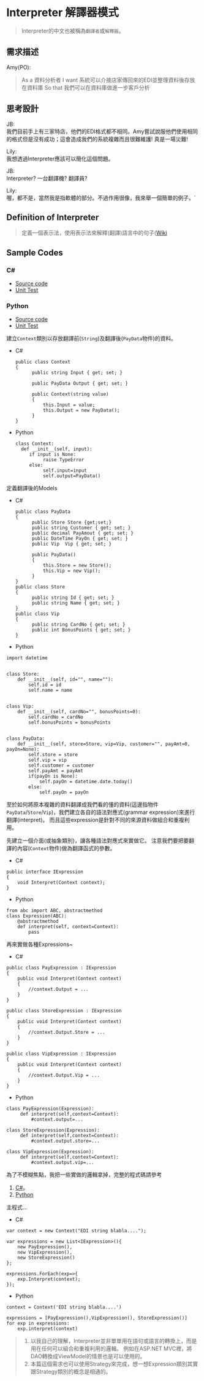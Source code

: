 # Interpreter 解譯器模式

> Interpreter的中文也被稱為`翻譯者`或`解釋器`。


## 需求描述

Amy(PO):
> As a 資料分析者
> I want 系統可以介接店家傳回來的EDI並整理資料後存放在資料庫
> So that 我們可以在資料庫做進一步客戶分析



## 思考設計

JB:<br> 
我們目前手上有三家特店，他們的EDI格式都不相同。Amy嘗試說服他們使用相同的格式但是沒有成功；這會造成我們的系統複雜而且很難維護! 真是一場災難!

Lily: <br>
我想透過Interpreter應該可以簡化這個問題。

JB: <br>
Interpreter? 一台翻譯機? 翻譯員?

Lily: <br>
喔，都不是，當然我是指軟體的部分。不過作用很像，我來舉一個簡單的例子。`



## Definition of Interpreter

> 定義一個表示法，使用表示法來解釋(翻譯)語言中的句子([Wiki](https://en.wikipedia.org/wiki/Interpreter_pattern)


## Sample Codes

### C#
- [Source code](https://github.com/KarateJB/DesignPattern.Sample/tree/master/CSharp/DP.Domain/Samples/Interpreter)
- [Unit Test](https://github.com/KarateJB/DesignPattern.Sample/blob/master/CSharp/DP.UnitTest/UtInterpreter.cs)

### Python

- [Source code](https://github.com/KarateJB/DesignPattern.Sample/tree/master/Python/Samples/Interpreter)
- [Unit Test](https://github.com/KarateJB/DesignPattern.Sample/blob/master/Python/Samples/Interpreter/UtInterpreter.py)



建立`Context`類別以存放翻譯前(`String`)及翻譯後(`PayData`物件)的資料。

* C#

  ```
  public class Context
  {
        public string Input { get; set; }

        public PayData Output { get; set; }

        public Context(string value)
        {
            this.Input = value;
            this.Output = new PayData();
        }
  }
  ```

* Python
  
  ```
  class Context:
    def __init__(self, input):
       if input is None:
            raise TypeError
       else:     
            self.input=input
            self.output=PayData() 
  ```


定義翻譯後的Models

* C#

  ```
  public class PayData
  {
        public Store Store {get;set;}
        public string Customer { get; set; }
        public decimal PayAmout { get; set; }
        public DateTime PayOn { get; set; }
        public Vip  Vip { get; set; }

        public PayData()
        {
            this.Store = new Store();
            this.Vip = new Vip();
        }
  }
  public class Store
  {
        public string Id { get; set; }
        public string Name { get; set; }
  }
  public class Vip
  {
        public string CardNo { get; set; }      
        public int BonusPoints { get; set; }
  }
  ``` 

* Python

```
import datetime


class Store:
    def __init__(self, id="", name=""):
        self.id = id
        self.name = name


class Vip:
    def __init__(self, cardNo="", bonusPoints=0):
        self.cardNo = cardNo
        self.bonusPoints = bonusPoints


class PayData:
    def __init__(self, store=Store, vip=Vip, customer="", payAmt=0, payOn=None):
        self.store = store
        self.vip = vip
        self.customer = customer
        self.payAmt = payAmt
        if(payOn is None):
            self.payOn = datetime.date.today()
        else:
            self.payOn = payOn
```

至於如何將原本複雜的資料翻譯成我們看的懂的資料(這邊指物件`PayData`/`Store`/`Vip`)，我們建立各自的語法對應式(grammar expression)來進行翻譯(interpret)。
而且這些expression是針對不同的來源資料做組合和重複利用。

先建立一個介面(或抽象類別)，讓各種語法對應式來實做它。
注意我們要把要翻譯的內容(`Context`物件)做為翻譯函式的參數。

* C#

```
public interface IExpression
{
    void Interpret(Context context);
}
```

* Python

```
from abc import ABC, abstractmethod
class Expression(ABC):
    @abstractmethod
    def interpret(self, context=Context):
        pass
```


再來實做各種Expressions~

* C#

```
public class PayExpression : IExpression
{
    public void Interpret(Context context)
    {
        //context.Output = ...
    }
}

public class StoreExpression : IExpression
{
    public void Interpret(Context context)
    {
        //context.Output.Store = ...
    }
}

public class VipExpression : IExpression
{
    public void Interpret(Context context)
    {
        //context.Output.Vip = ...
    }
}
```

* Python

```
class PayExpression(Expression):
     def interpret(self,context=Context):
         #context.output=...

class StoreExpression(Expression):
     def interpret(self,context=Context):
         #context.output.store=...

class VipExpression(Expression):
     def interpret(self,context=Context):
         #context.output.vip=...
```

為了不模糊焦點，我把一些實做的邏輯拿掉，完整的程式碼請參考
1. [C#](https://github.com/KarateJB/DesignPattern.Sample/tree/master/CSharp/DP.Domain/Samples/Interpreter)。
2. [Python](https://github.com/KarateJB/DesignPattern.Sample/tree/master/Python/Samples/Interpreter)


主程式...

* C#

```
var context = new Context("EDI string blabla....");

var expressions = new List<IExpression>(){
    new PayExpression(),
    new VipExpression(),
    new StoreExpression()
};

expressions.ForEach(exp=>{
    exp.Interpret(context);
});
```

* Python

```
context = Context('EDI string blabla....')

expressions = [PayExpression(),VipExpression(), StoreExpression()]
for exp in expressions:
    exp.interpret(context)
```


> 1. 以我自己的理解，Interpreter並非單單用在語句或語言的轉換上，而是用在任何可以組合和重複利用的邏輯。 例如在ASP.NET MVC裡，將DAO轉換成ViewModel的情景也是可以使用的。
> 2. 本篇這個需求也可以使用Strategy來完成，想一想Expression類別其實跟Strategy類別的概念是相通的。



